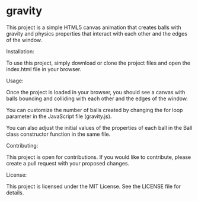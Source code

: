 # gravity
This project is a simple HTML5 canvas animation that creates balls with gravity and physics properties that interact with each other and the edges of the window.

Installation:

To use this project, simply download or clone the project files and open the index.html file in your browser.

Usage:

Once the project is loaded in your browser, you should see a canvas with balls bouncing and colliding with each other and the edges of the window.

You can customize the number of balls created by changing the for loop parameter in the JavaScript file (gravity.js).

You can also adjust the initial values of the properties of each ball in the Ball class constructor function in the same file.

Contributing:

This project is open for contributions. If you would like to contribute, please create a pull request with your proposed changes.

License:

This project is licensed under the MIT License. See the LICENSE file for details.
